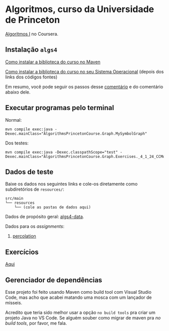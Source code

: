# Algoritmos, curso da Universidade de Princeton
[Algoritmos I](https://www.coursera.org/learn/algorithms-part1/) no Coursera.


## Instalação `algs4`
[Como instalar a biblioteca do curso no Maven](https://github.com/kevin-wayne/algs4/issues/18#issuecomment-449483074)

[Como instalar a biblioteca do curso no seu Sistema Operacional](https://algs4.cs.princeton.edu/code/) (depois dos links dos códigos fontes)

Em resumo, você pode seguir os passos desse [comentário](https://github.com/kevin-wayne/algs4/issues/18#issuecomment-449483074) 
e do comentário abaixo dele.


## Executar programas pelo terminal

Normal:

    mvn compile exec:java -Dexec.mainClass="AlgorithmsPrincetonCourse.Graph.MySymbolGraph"

Dos testes:

    mvn compile exec:java -Dexec.classpathScope="test" -Dexec.mainClass="AlgorithmsPrincetonCourse.Graph.Exercises._4_1_24_CCMovies"


## Dados de teste
Baixe os dados nos seguintes links e cole-os diretamente como subdiretórios de `resources/`:

```
src/main
└── resources
    └── (cole as pastas de dados aqui)
```

Dados de propósito geral: [algs4-data](https://algs4.cs.princeton.edu/code/algs4-data.zip).


Dados para os _assignments_:
1. [percolation](https://coursera.cs.princeton.edu/algs4/assignments/percolation/percolation.zip)



## Exercícios
[Aqui](/src/test/java/AlgorithmsPrincetonCourse/README.md)


## Gerenciador de dependências
Esse projeto foi feito usando Maven como build tool com Visual Studio Code, mas 
acho que acabei matando uma mosca com um lançador de mísseis.

Acredito que teria sido melhor usar a opção `no build tools` pra criar um projeto
Java no VS Code. Se alguém souber como migrar de maven pra _no build tools_, por 
favor, me fala. 